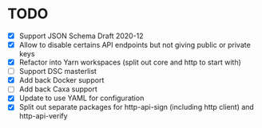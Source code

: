 # TODO

- [x] Support JSON Schema Draft 2020-12
- [x] Allow to disable certains API endpoints but not giving public or private keys
- [x] Refactor into Yarn workspaces (split out core and http to start with)
- [ ] Support DSC masterlist
- [x] Add back Docker support
- [ ] Add back Caxa support
- [x] Update to use YAML for configuration
- [x] Split out separate packages for http-api-sign (including http client) and http-api-verify
